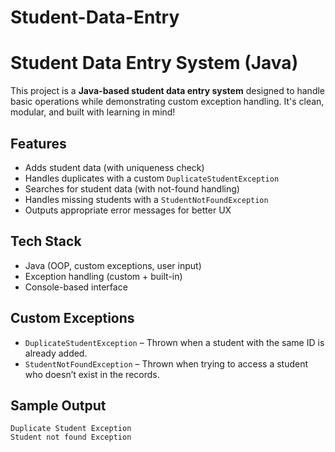 # Student-Data-Entry

# Student Data Entry System (Java)

This project is a **Java-based student data entry system** designed to handle basic operations while demonstrating custom exception handling. It's clean, modular, and built with learning in mind!

## Features

- Adds student data (with uniqueness check)
- Handles duplicates with a custom `DuplicateStudentException`
- Searches for student data (with not-found handling)
- Handles missing students with a `StudentNotFoundException`
- Outputs appropriate error messages for better UX

## Tech Stack

- Java (OOP, custom exceptions, user input)
- Exception handling (custom + built-in)
- Console-based interface

## Custom Exceptions

- `DuplicateStudentException` – Thrown when a student with the same ID is already added.
- `StudentNotFoundException` – Thrown when trying to access a student who doesn’t exist in the records.

## Sample Output

```text
Duplicate Student Exception
Student not found Exception
